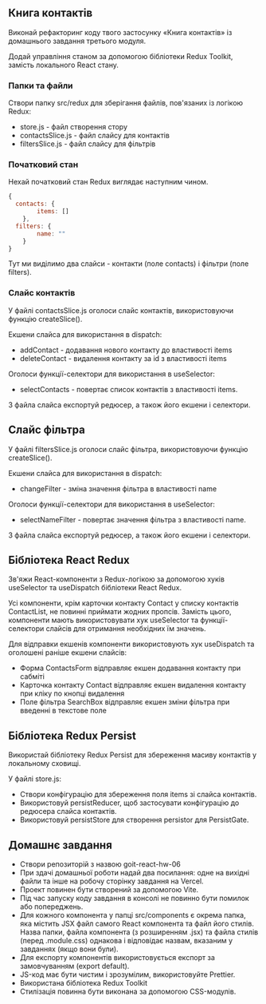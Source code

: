 ## Книга контактів
Виконай рефакторинг коду твого застосунку «Книга контактів» із домашнього завдання третього модуля. 

Додай управління станом за допомогою бібліотеки Redux Toolkit, замість локального React стану.

### Папки та файли
Створи папку src/redux для зберігання файлів, пов'язаних із логікою Redux:
- store.js - файл створення стору
- contactsSlice.js - файл слайсу для контактів
- filtersSlice.js - файл слайсу для фільтрів

### Початковий стан
Нехай початковий стан Redux виглядає наступним чином.

``` javascript
{
  contacts: {
		items: []
	},
  filters: {
		name: ""
	}
}
```

Тут ми виділимо два слайси - контакти (поле contacts) і фільтри (поле filters).

### Слайс контактів
У файлі contactsSlice.js оголоси слайс контактів, використовуючи функцію createSlice().

Екшени слайса для використання в dispatch:
- addContact - додавання нового контакту до властивості items
- deleteContact - видалення контакту за id з властивості items

Оголоси функції-селектори для використання в useSelector:
- selectContacts - повертає список контактів з властивості items.

З файла слайса експортуй редюсер, а також його екшени і селектори.

## Слайс фільтра
У файлі filtersSlice.js оголоси слайс фільтра, використовуючи функцію createSlice().

Екшени слайса для використання в dispatch:
- changeFilter - зміна значення фільтра в властивості name

Оголоси функції-селектори для використання в useSelector:
- selectNameFilter - повертає значення фільтра з властивості name.

З файла слайса експортуй редюсер, а також його екшени і селектори.

## Бібліотека React Redux
Зв'яжи React-компоненти з Redux-логікою за допомогою хуків useSelector та useDispatch бібліотеки React Redux.

Усі компоненти, крім карточки контакту Contact у списку контактів ContactList, не повинні приймати жодних пропсів. Замість цього, компоненти мають використовувати хук useSelector та функції-селектори слайсів для отримання необхідних їм значень.

Для відправки екшенів компоненти використовують хук useDispatch та оголошені раніше екшени слайсів:
- Форма ContactsForm відправляє екшен додавання контакту при сабміті
- Карточка контакту Contact відправляє екшен видалення контакту при кліку по кнопці видалення
- Поле фільтра SearchBox відправляє екшен зміни фільтра при введенні в текстове поле

## Бібліотека Redux Persist
Використай бібліотеку Redux Persist для збереження масиву контактів у локальному сховищі.

У файлі store.js:
- Створи конфігурацію для збереження поля items зі слайса контактів.
- Використовуй persistReducer, щоб застосувати конфігурацію до редюсера слайса контактів.
- Використовуй persistStore для створення persistor для PersistGate.

## Домашнє завдання
- Створи репозиторій з назвою goit-react-hw-06
- При здачі домашньої роботи надай два посилання: одне на вихідні файли та інше на робочу сторінку завдання на Vercel.
- Проект повинен бути створений за допомогою Vite.
- Під час запуску коду завдання в консолі не повинно бути помилок або попереджень.
- Для кожного компонента у папці src/components є окрема папка, яка містить JSX файл самого React компонента та файл його стилів. Назва папки, файла компонента (з розширенням .jsx) та файла стилів (перед .module.css) однакова і відповідає назвам, вказаним у завданнях (якщо вони були).
- Для експорту компонентів використовується експорт за замовчуванням (export default).
- JS-код має бути чистим і зрозумілим, використовуйте Prettier.
- Використана бібліотека Redux Toolkit
- Стилізація повинна бути виконана за допомогою CSS-модулів.